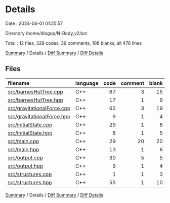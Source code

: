 # Details

Date : 2024-06-01 01:25:57

Directory /home/diogop/N-Body_v2/src

Total : 12 files,  329 codes, 39 comments, 108 blanks, all 476 lines

[Summary](results.md) / Details / [Diff Summary](diff.md) / [Diff Details](diff-details.md)

## Files
| filename | language | code | comment | blank | total |
| :--- | :--- | ---: | ---: | ---: | ---: |
| [src/barnesHutTree.cpp](/src/barnesHutTree.cpp) | C++ | 67 | 3 | 15 | 85 |
| [src/barnesHutTree.hpp](/src/barnesHutTree.hpp) | C++ | 17 | 1 | 9 | 27 |
| [src/gravitationalForce.cpp](/src/gravitationalForce.cpp) | C++ | 62 | 3 | 19 | 84 |
| [src/gravitationalForce.hpp](/src/gravitationalForce.hpp) | C++ | 9 | 1 | 4 | 14 |
| [src/initialState.cpp](/src/initialState.cpp) | C++ | 29 | 1 | 8 | 38 |
| [src/initialState.hpp](/src/initialState.hpp) | C++ | 8 | 1 | 5 | 14 |
| [src/main.cpp](/src/main.cpp) | C++ | 29 | 20 | 20 | 69 |
| [src/main.hpp](/src/main.hpp) | C++ | 13 | 1 | 6 | 20 |
| [src/output.cpp](/src/output.cpp) | C++ | 30 | 5 | 5 | 40 |
| [src/output.hpp](/src/output.hpp) | C++ | 9 | 1 | 4 | 14 |
| [src/structures.cpp](/src/structures.cpp) | C++ | 1 | 1 | 3 | 5 |
| [src/structures.hpp](/src/structures.hpp) | C++ | 55 | 1 | 10 | 66 |

[Summary](results.md) / Details / [Diff Summary](diff.md) / [Diff Details](diff-details.md)